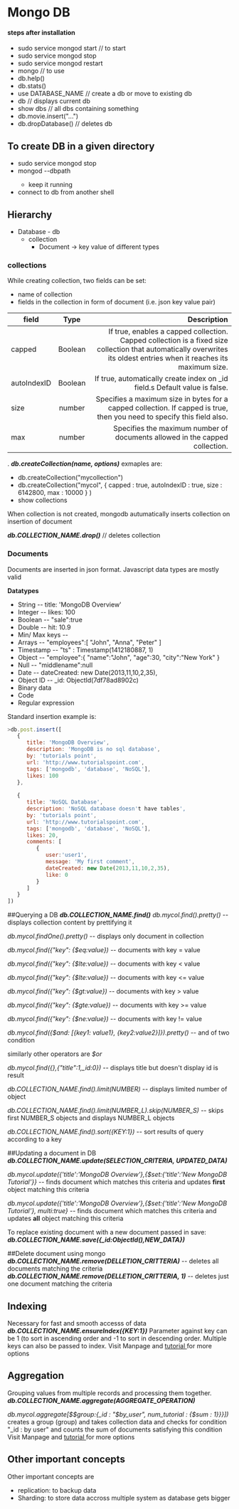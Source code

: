 # Mongo DB 
#### steps after installation
* sudo service mongod start  // to start
* sudo service mongod stop
* sudo service mongod restart
* mongo // to use
* db.help()
* db.stats() 
* use DATABASE_NAME // create a db or move to existing db
* db // displays current db
* show dbs // all dbs containing something
* db.movie.insert("...")
* db.dropDatabase() // deletes db

## To create DB in a given directory
* sudo service mongod stop
* mongod --dbpath <path>
	* keep it running
* connect to db from another shell

## Hierarchy
* Database - db
	* collection 
		* Document -> key value of different types

### collections

While creating collection, two fields can be set:

* name of collection
* fields in the collection in form of document (i.e. json key value pair)


| field	| Type  |  Description |
|------------|:-------:|----------------:|
|capped | Boolean|  If true, enables a capped collection. Capped collection is a fixed size collection that automatically overwrites its oldest entries when it reaches its maximum size.|
|autoIndexID| Boolean | If true, automatically create index on _id field.s Default value is false.|
| size | number | Specifies a maximum size in bytes for a capped collection. If capped is true, then you need to specify this field also.|
| max | number | Specifies the maximum number of documents allowed in the capped collection. |

.
***db.createCollection(name, options)***
exmaples are:

*  db.createCollection("mycollection")
* db.createCollection("mycol", { capped : true, autoIndexID : true, size :  6142800, max : 10000 } )
* show collections

When collection is not created, mongodb autumatically inserts collection on insertion of document

***db.COLLECTION_NAME.drop()*** // deletes collection

### Documents
Documents are inserted in json format. 
Javascript data types are mostly valid

**Datatypes**

* String -- title: 'MongoDB Overview'
* Integer -- likes: 100
* Boolean --  "sale":true
* Double -- hit:  10.9
* Min/ Max keys -- 
* Arrays -- "employees":[ "John", "Anna", "Peter" ]
* Timestamp -- "ts" : Timestamp(1412180887, 1)
* Object -- "employee":{ "name":"John", "age":30, "city":"New York" }
* Null -- "middlename":null
* Date -- dateCreated: new Date(2013,11,10,2,35),
* Object ID -- _id: ObjectId(7df78ad8902c)
* Binary data 
* Code
* Regular expression

Standard insertion example is: 
```javascript
>db.post.insert([
   {
      title: 'MongoDB Overview', 
      description: 'MongoDB is no sql database',
      by: 'tutorials point',
      url: 'http://www.tutorialspoint.com',
      tags: ['mongodb', 'database', 'NoSQL'],
      likes: 100
   },
	
   {
      title: 'NoSQL Database', 
      description: 'NoSQL database doesn't have tables',
      by: 'tutorials point',
      url: 'http://www.tutorialspoint.com',
      tags: ['mongodb', 'database', 'NoSQL'],
      likes: 20, 
      comments: [	
         {
            user:'user1',
            message: 'My first comment',
            dateCreated: new Date(2013,11,10,2,35),
            like: 0 
         }
      ]
   }
])
```

##Querying a DB
***db.COLLECTION_NAME.find()***
*db.mycol.find().pretty()* -- displays collection content by prettifying it

*db.mycol.findOne().pretty()* -- displays only document in collection
 
*db.mycol.find({"key": {$eq:value})* -- documents with key = value

*db.mycol.find({"key": {$lte:value})* -- documents with key < value

*db.mycol.find({"key": {$lte:value})* -- documents with key <= value

*db.mycol.find({"key": {$gt:value})* -- documents with key > value

*db.mycol.find({"key": {$gte:value})* -- documents with key >= value

*db.mycol.find({"key": {$ne:value})* -- documents with key != value

*db.mycol.find({$and: [{key1: value1}, {key2:value2}]}).pretty()* -- and of two condition

similarly other operators are *$or*

*db.mycol.find({},{"title":1,_id:0})* -- displays title but doesn't display id is result

*db.COLLECTION_NAME.find().limit(NUMBER)* -- displays limited number of object

*db.COLLECTION_NAME.find().limit(NUMBER_L).skip(NUMBER_S)* -- skips first NUMBER_S objects and displays NUMBER_L objects

*db.COLLECTION_NAME.find().sort({KEY:1})* -- sort results of query according to a key

##Updating a document in DB
***db.COLLECTION_NAME.update(SELECTION_CRITERIA, UPDATED_DATA)***

*db.mycol.update({'title':'MongoDB Overview'},{$set:{'title':'New MongoDB Tutorial'}}* -- finds document which matches this criteria and updates **first** object matching this criteria

*db.mycol.update({'title':'MongoDB Overview'},{$set:{'title':'New MongoDB Tutorial'}, multi:true}* -- finds document which matches this criteria and updates **all** object matching this criteria

To replace existing document with a new document passed in save:
***db.COLLECTION_NAME.save({_id:ObjectId(),NEW_DATA})***

##Delete document using mongo
 ***db.COLLECTION_NAME.remove(DELLETION_CRITTERIA)*** -- deletes all documents matching the criteria
  ***db.COLLECTION_NAME.remove(DELLETION_CRITTERIA, 1)*** -- deletes just one  document matching the criteria
  
## Indexing 
Necessary for fast and smooth accesss of data
***db.COLLECTION_NAME.ensureIndex({KEY:1})***
Parameter against key can be 1 (to sort in ascending order and -1 to sort in descending order. 
Multiple keys can also be passed to index. 
Visit Manpage and [tutorial ](https://www.tutorialspoint.com/mongodb/mongodb_indexing.htm) for more options

## Aggregation
Grouping values from multiple records and processing them together.
***db.COLLECTION_NAME.aggregate(AGGREGATE_OPERATION)***

*db.mycol.aggregate[$$group:{_id : "$by_user", num_tutorial : {$sum : 1}}}])*
creates a group (group) and takes collection data and checks for condition "_id : by user" and counts the sum of documents satisfying this condition
Visit Manpage and [tutorial ](https://www.tutorialspoint.com/mongodb/mongodb_aggregation.htm) for more options

## Other important concepts 
Other important concepts are 
* replication: to backup data 
* Sharding: to store data accross multiple system as database gets bigger
